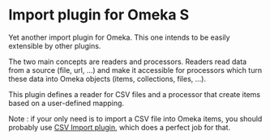 # Import plugin for Omeka S

Yet another import plugin for Omeka. This one intends to be easily extensible
by other plugins.

The two main concepts are readers and processors. Readers read data from
a source (file, url, ...) and make it accessible for processors which turn
these data into Omeka objects (items, collections, files, ...).

This plugin defines a reader for CSV files and a processor that create
items based on a user-defined mapping.

Note : if your only need is to import a CSV file into Omeka items, you should
probably use [CSV Import plugin], which does a perfect job for that.

[CSV Import plugin]: https://omeka.org/s/modules/CSVImport/
